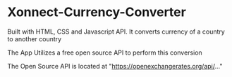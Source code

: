 # Xonnect-Currency-Converter
Built with HTML, CSS and Javascript API. It converts currency of a country to another country

The App Utilizes a free open source API to perform this conversion

The Open Source API is located at "https://openexchangerates.org/api/..."


